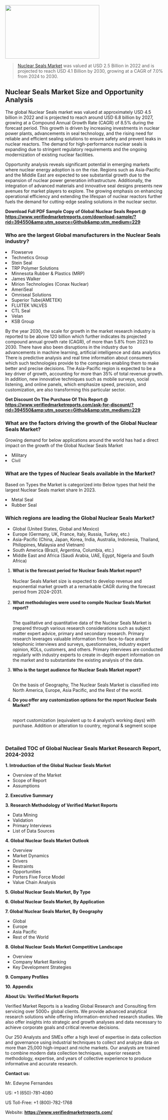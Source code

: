 <img src="https://ffe5etoiles.com/wp-content/uploads/2024/12/MST1-300x171.png" alt="" width="300" height="171" class="alignnone size-medium wp-image-20088" /><blockquote><p><p><a href="https://www.verifiedmarketreports.com/download-sample/?rid=394550&utm_source=Github&utm_medium=229" target="_blank">Nuclear Seals Market</a> was valued at USD 2.5 Billion in 2022 and is projected to reach USD 4.1 Billion by 2030, growing at a CAGR of 7.0% from 2024 to 2030.</p></blockquote><p><h2>Nuclear Seals Market Size and Opportunity Analysis</h2><p>The global Nuclear Seals market was valued at approximately USD 4.5 billion in 2022 and is projected to reach around USD 6.8 billion by 2027, growing at a Compound Annual Growth Rate (CAGR) of 8.5% during the forecast period. This growth is driven by increasing investments in nuclear power plants, advancements in seal technology, and the rising need for reliable and efficient sealing solutions to ensure safety and prevent leaks in nuclear reactors. The demand for high-performance nuclear seals is expanding due to stringent regulatory requirements and the ongoing modernization of existing nuclear facilities.</p><p>Opportunity analysis reveals significant potential in emerging markets where nuclear energy adoption is on the rise. Regions such as Asia-Pacific and the Middle East are expected to see substantial growth due to the expansion of nuclear power generation infrastructure. Additionally, the integration of advanced materials and innovative seal designs presents new avenues for market players to explore. The growing emphasis on enhancing operational efficiency and extending the lifespan of nuclear reactors further fuels the demand for cutting-edge sealing solutions in the nuclear sector.</p></p><p class=""><strong>Download Full PDF Sample Copy of Global Nuclear Seals Report @ <a href="https://www.verifiedmarketreports.com/download-sample/?rid=394550&amp;utm_source=Github&amp;utm_medium=229" target="_blank">https://www.verifiedmarketreports.com/download-sample/?rid=394550&amp;utm_source=Github&amp;utm_medium=229</a></strong></p><h3 id="" class="">Who are the largest Global manufacturers in the Nuclear Seals industry?</h3><p><li>Flowserve</li><li> Technetics Group</li><li> Stein Seal</li><li> TRP Polymer Solutions</li><li> Minnesota Rubber & Plastics (MRP)</li><li> James Walker</li><li> Mirion Technologies (Conax Nuclear)</li><li> AmeriSeal</li><li> Omniseal Solutions</li><li> Superior Tube(AMETEK)</li><li> FLUITEK VALVES</li><li> CTL Seal</li><li> Velan</li><li> KSB Group</li></p><div class=""><div class="" dir="" data-message-author-role="" data-message-id="" data-message-model-slug=""><div class=""><div class=""><div class=""><div class="" dir="" data-message-author-role="" data-message-id="" data-message-model-slug=""><div class=""><div class=""><p>By the year 2030, the scale for growth in the market research industry is reported to be above 120 billion which further indicates its projected compound annual growth rate (CAGR), of more than 5.8% from 2023 to 2030. There have also been disruptions in the industry due to advancements in machine learning, artificial intelligence and data analytics There is predictive analysis and real time information about consumers which such technologies provide to the companies enabling them to make better and precise decisions. The Asia-Pacific region is expected to be a key driver of growth, accounting for more than 35% of total revenue growth. In addition, new innovative techniques such as mobile surveys, social listening, and online panels, which emphasize speed, precision, and customization, are also transforming this particular sector.</p><p><strong>Get Discount On The Purchase Of This Report @&nbsp; <a href="https://www.verifiedmarketreports.com/ask-for-discount/?rid=394550&amp;utm_source=Github&amp;utm_medium=229" target="_blank">https://www.verifiedmarketreports.com/ask-for-discount/?rid=394550&amp;utm_source=Github&amp;utm_medium=229</a></strong></p></div></div></div></div></div></div></div></div><h3 id="" class="">What are the factors driving the growth of the Global Nuclear Seals Market?</h3><p id="" class="">Growing demand for below applications around the world has had a direct impact on the growth of the Global Nuclear Seals Market</p><p id="" class=""><li>Military</li><li> Civil</li></p><h3 id="" class="">What are the types of Nuclear Seals available in the Market?</h3><p id="" class="">Based on Types the Market is categorized into Below types that held the largest Nuclear Seals market share In 2023.</p><p id="" class=""><li>Metal Seal</li><li> Rubber Seal</li></p><h3 id="" class="">Which regions are leading the Global Nuclear Seals Market?</h3><ul><li>Global (United States, Global and Mexico)</li><li>Europe (Germany, UK, France, Italy, Russia, Turkey, etc.)</li><li>Asia-Pacific (China, Japan, Korea, India, Australia, Indonesia, Thailand, Philippines, Malaysia and Vietnam)</li><li>South America (Brazil, Argentina, Columbia, etc.)</li><li>Middle East and Africa (Saudi Arabia, UAE, Egypt, Nigeria and South Africa)</li></ul><p><ol><li><strong>What is the forecast period for Nuclear Seals Market report?<br /></strong><br /><span data-sheets-root="1" data-sheets-value="{&quot;1&quot;:2,&quot;2&quot;:&quot;XXXX size is expected to develop revenue and exponential market growth at a remarkable CAGR during the forecast period from 2024&ndash;2030.&quot;}" data-sheets-userformat="{&quot;2&quot;:12674,&quot;4&quot;:{&quot;1&quot;:2,&quot;2&quot;:16776960},&quot;10&quot;:2,&quot;11&quot;:0,&quot;15&quot;:&quot;Arial&quot;,&quot;16&quot;:12}">Nuclear Seals Market size is expected to develop revenue and exponential market growth at a remarkable CAGR during the forecast period from 2024&ndash;2031.</span><br /><br /></li><li><strong>What methodologies were used to compile Nuclear Seals Market report?<br /><br /></strong><p>The qualitative and quantitative data of the&nbsp;Nuclear Seals Market is prepared through various research considerations such as subject matter expert advice, primary and secondary research. Primary research leverages valuable information from face-to-face and/or telephonic interviews and surveys, questionnaires, industry expert opinion, KOLs, customers, and others. Primary interviews are conducted regularly with industry experts to create in-depth expert information on the market and to substantiate the existing analysis of the data.&nbsp;</p></li><li><strong>Who is the target audience for Nuclear Seals Market report?<br /><br /></strong><p>On the basis of Geography, The&nbsp;Nuclear Seals Market is classified into North America, Europe, Asia Pacific, and the Rest of the world.</p></li><li><strong>Do you offer any customization options for the report Nuclear Seals Market?<br /><br /></strong><p>report customization (equivalent up to 4 analyst&rsquo;s working days) with purchase. Addition or alteration to country, regional &amp; segment scope</p><p>&nbsp;</p></li></ol></p><h3 id="" class="">Detailed TOC of Global Nuclear Seals Market Research Report, 2024-2032</h3><p id="" class=""><strong>1. Introduction of the Global Nuclear Seals Market</strong></p><ul><li>Overview of the Market</li><li>Scope of Report</li><li>Assumptions</li></ul><p id="" class=""><strong>2. Executive Summary</strong></p><p id="" class=""><strong>3. Research Methodology of&nbsp;Verified Market Reports</strong></p><ul><li>Data Mining</li><li>Validation</li><li>Primary Interviews</li><li>List of Data Sources</li></ul><p id="" class=""><strong>4. Global Nuclear Seals Market Outlook</strong></p><ul><li>Overview</li><li>Market Dynamics</li><li>Drivers</li><li>Restraints</li><li>Opportunities</li><li>Porters Five Force Model</li><li>Value Chain Analysis</li></ul><p id="" class=""><strong>5. Global Nuclear Seals Market, By&nbsp;Type</strong></p><p id="" class=""><strong>6. Global Nuclear Seals Market, By Application</strong></p><p id="" class=""><strong>7. Global Nuclear Seals Market, By Geography</strong></p><ul><li>Global</li><li>Europe</li><li>Asia Pacific</li><li>Rest of the World</li></ul><p id="" class=""><strong>8. Global Nuclear Seals Market Competitive Landscape</strong></p><ul><li>Overview</li><li>Company Market Ranking</li><li>Key Development Strategies</li></ul><p id="" class=""><strong>9. Company Profiles</strong></p><p id="" class=""><strong>10. Appendix</strong></p><p id="" class=""><strong>About Us: Verified Market Reports</strong></p><p id="" class="">Verified Market Reports is a leading Global Research and Consulting firm servicing over 5000+ global clients. We provide advanced analytical research solutions while offering information-enriched research studies. We also offer insights into strategic and growth analyses and data necessary to achieve corporate goals and critical revenue decisions.</p><p id="" class="">Our 250 Analysts and SMEs offer a high level of expertise in data collection and governance using industrial techniques to collect and analyze data on more than 25,000 high-impact and niche markets. Our analysts are trained to combine modern data collection techniques, superior research methodology, expertise, and years of collective experience to produce informative and accurate research.</p><p id="" class=""><strong>Contact us:</strong></p><p id="" class="">Mr. Edwyne Fernandes</p><p id="" class="">US: +1 (650)-781-4080</p><p id="" class="">US Toll-Free: +1 (800)-782-1768</p><p id="" class="">Website: <a target="" data-test-app-aware-link=""><strong>https://www.verifiedmarketreports.com/</strong></a></p>
